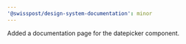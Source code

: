 ```yaml
---
'@swisspost/design-system-documentation': minor
---
```


Added a documentation page for the datepicker component.
